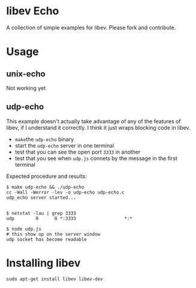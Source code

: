 libev Echo
====

A collection of simple examples for libev. Please fork and contribute.

Usage
====

unix-echo
---

Not working yet

udp-echo
----

This example doesn't actually take advantage of any of the features of libev,
if I understand it correctly. I think it just wraps blocking code in libev.

  * `make`the `udp-echo` binary
  * start the `udp-echo` server in one terminal
  * test that you can see the open port `3333` in another
  * test that you see when `udp.js` connets by the message in the first terminal

Expected procedure and results:

    $ make udp-echo && ./udp-echo
    cc -Wall -Werror -lev -o udp-echo udp-echo.c
    udp_echo server started...


    $ netstat -lau | grep 3333
    udp        0      0 *:3333                  *:*

    $ node udp.js
    # this show up on the server window
    udp socket has become readable

Installing libev
====

    sudo apt-get install libev libev-dev

